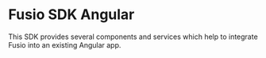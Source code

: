 
# Fusio SDK Angular

This SDK provides several components and services which help to integrate
Fusio into an existing Angular app.


